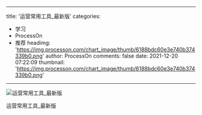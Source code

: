 
---
title: '运营常用工具_最新版'
categories: 
 - 学习
 - ProcessOn
 - 推荐
headimg: 'https://img.processon.com/chart_image/thumb/6188bdc60e3e740b374339b0.png'
author: ProcessOn
comments: false
date: 2021-12-20 07:22:09
thumbnail: 'https://img.processon.com/chart_image/thumb/6188bdc60e3e740b374339b0.png'
---

<div>   
<img class="thumb" alt="运营常用工具_最新版" src="https://img.processon.com/chart_image/thumb/6188bdc60e3e740b374339b0.png" referrerpolicy="no-referrer">
<p>运营常用工具_最新版</p>  
</div>
            